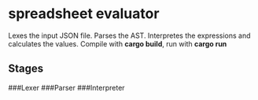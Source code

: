 # spreadsheet evaluator
Lexes the input JSON file. Parses the AST. Interpretes the expressions and calculates the values. Compile with **cargo build**, run with **cargo run**
## Stages
###Lexer
###Parser
###Interpreter
